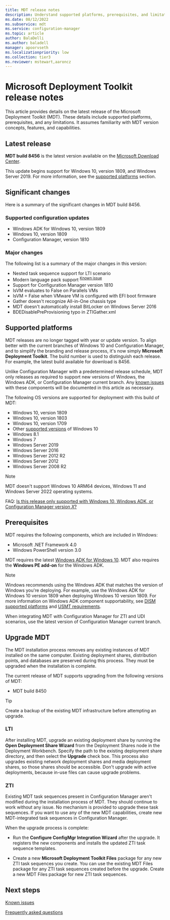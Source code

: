 ```yaml
---
title: MDT release notes
description: Understand supported platforms, prerequisites, and limitations of the Microsoft Deployment Toolkit (MDT).
ms.date: 08/12/2022
ms.subservice: mdt
ms.service: configuration-manager
ms.topic: article
author: BalaDelli
ms.author: baladell
manager: apoorvseth
ms.localizationpriority: low
ms.collection: tier3
ms.reviewer: mstewart,aaroncz 
---
```


# Microsoft Deployment Toolkit release notes  

This article provides details on the latest release of the Microsoft Deployment Toolkit (MDT). These details include supported platforms, prerequisites, and any limitations. It assumes familiarity with MDT version concepts, features, and capabilities.

## Latest release

**MDT build 8456** is the latest version available on the [Microsoft Download Center](https://aka.ms/mdtdownload).

This update begins support for Windows 10, version 1809, and Windows Server 2019. For more information, see the [supported platforms](#supported-platforms) section.

## Significant changes

Here is a summary of the significant changes in MDT build 8456.

### Supported configuration updates

- Windows ADK for Windows 10, version 1809
- Windows 10, version 1809
- Configuration Manager, version 1810

### Major changes

The following list is a summary of the major changes in this version:

- Nested task sequence support for LTI scenario
- Modern language pack support <sup>[Known issue](known-issues.md#modern-language-pack-support)</sup>
- Support for Configuration Manager version 1810
- IsVM evaluates to False on Parallels VMs
- IsVM = False when VMware VM is configured with EFI boot firmware
- Gather doesn't recognize All-in-One chassis type
- MDT doesn't automatically install BitLocker on Windows Server 2016
- BDEDisablePreProvisioning typo in ZTIGather.xml

## Supported platforms

MDT releases are no longer tagged with year or update version. To align better with the current branches of Windows 10 and Configuration Manager, and to simplify the branding and release process, it's now simply **Microsoft Deployment Toolkit**. The build number is used to distinguish each release. For example, the latest build available for download is 8456.

Unlike Configuration Manager with a predetermined release schedule, MDT only releases as required to support new versions of Windows, the Windows ADK, or Configuration Manager current branch. Any [known issues](known-issues.md) with these components will be documented in this article as necessary.

The following OS versions are supported for deployment with this build of MDT:

- Windows 10, version 1809
- Windows 10, version 1803
- Windows 10, version 1709
- Other [supported versions](/windows/release-information/) of Windows 10
- Windows 8.1
- Windows 7
- Windows Server 2019
- Windows Server 2016
- Windows Server 2012 R2
- Windows Server 2012
- Windows Server 2008 R2

> [!NOTE]
> MDT doesn't support Windows 10 ARM64 devices, Windows 11 and Windows Server 2022 operating systems.

FAQ: [Is this release only supported with Windows 10, Windows ADK, or Configuration Manager version *X*?](./faq.yml#what-s-the-mdt-support-life-cycle-)

## Prerequisites

MDT requires the following components, which are included in Windows:

- Microsoft .NET Framework 4.0
- Windows PowerShell version 3.0

MDT requires the latest [Windows ADK for Windows 10](/windows-hardware/get-started/adk-install). MDT also requires the **Windows PE add-on** for the Windows ADK.

> [!NOTE]
> Windows recommends using the Windows ADK that matches the version of Windows you're deploying. For example, use the Windows ADK for Windows 10 version 1809 when deploying Windows 10 version 1809. For more information on Windows ADK component supportability, see [DISM supported platforms](/windows-hardware/manufacture/desktop/dism-supported-platforms) and [USMT requirements](/windows/deployment/usmt/usmt-requirements#bkmk-1).

When integrating MDT with Configuration Manager for ZTI and UDI scenarios, use the latest version of Configuration Manager current branch.

## Upgrade MDT

The MDT installation process removes any existing instances of MDT installed on the same computer. Existing deployment shares, distribution points, and databases are preserved during this process. They must be upgraded when the installation is complete.

The current release of MDT supports upgrading from the following versions of MDT:

- MDT build 8450

> [!TIP]
> Create a backup of the existing MDT infrastructure before attempting an upgrade.

### LTI

After installing MDT, upgrade an existing deployment share by running the **Open Deployment Share Wizard** from the Deployment Shares node in the Deployment Workbench. Specify the path to the existing deployment share directory, and then select the **Upgrade** check box. This process also upgrades existing network deployment shares and media deployment shares, so those shares should be accessible. Don't upgrade with active deployments, because in-use files can cause upgrade problems.

### ZTI

Existing MDT task sequences present in Configuration Manager aren't modified during the installation process of MDT. They should continue to work without any issue. No mechanism is provided to upgrade these task sequences. If you want to use any of the new MDT capabilities, create new MDT-integrated task sequences in Configuration Manager.

When the upgrade process is complete:

- Run the **Configure ConfigMgr Integration Wizard** after the upgrade. It registers the new components and installs the updated ZTI task sequence templates.

- Create a new **Microsoft Deployment Toolkit Files** package for any new ZTI task sequences you create. You can use the existing MDT Files package for any ZTI task sequences created before the upgrade. Create a new MDT Files package for new ZTI task sequences.

## Next steps

[Known issues](known-issues.md)

[Frequently asked questions](faq.yml)
